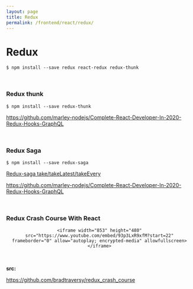 ```yaml
---
layout: page
title: Redux
permalink: /frontend/react/redux/
---
```


# Redux

    $ npm install --save redux react-redux redux-thunk 


<br/>

###  Redux thunk

    $ npm install --save redux-thunk 


https://github.com/marley-nodejs/Complete-React-Developer-In-2020-Redux-Hooks-GraphQL


<br/>

### Redux Saga

    $ npm install --save redux-saga 

[Redux-saga take/takeLatest/takeEvery](https://github.com/ZhangMYihua/redux-saga-take-takelatest-takeevery)

https://github.com/marley-nodejs/Complete-React-Developer-In-2020-Redux-Hooks-GraphQL


<br/>

### Redux Crash Course With React

<div align="center">
    
    <iframe width="853" height="480" src="https://www.youtube.com/embed/93p3LxR9xfM?start=22" frameborder="0" allow="autoplay; encrypted-media" allowfullscreen></iframe>

</div>

<br/>

**src:**<br/>

https://github.com/bradtraversy/redux_crash_course
